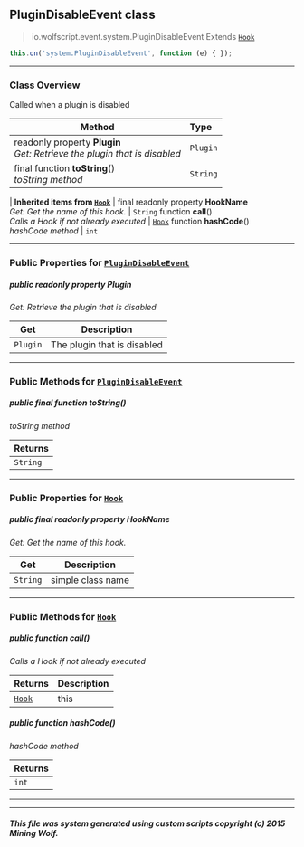 ## PluginDisableEvent __class__

>io.wolfscript.event.system.PluginDisableEvent
>Extends [`Hook`](../Hook.md)
``` javascript
this.on('system.PluginDisableEvent', function (e) { });
```


---

### Class Overview

Called when a plugin is disabled

Method | Type   
--- | :--- 
 readonly property __Plugin__ <br> _Get: Retrieve the plugin that is disabled_ | `Plugin`
final function __toString__() <br> _toString method_ | `String`
 |
__Inherited items from [`Hook`](../Hook.md)__ |
final readonly property __HookName__ <br> _Get: Get the name of this hook._ | `String`
 function __call__() <br> _Calls a Hook if not already executed_ | [`Hook`](../Hook.md)
 function __hashCode__() <br> _hashCode method_ | `int`





---


### Public Properties for [`PluginDisableEvent`](PluginDisableEvent.md)

##### <a id='plugin'></a>public  readonly property __Plugin__

_Get: Retrieve the plugin that is disabled_

Get | Description
--- | --- 
`Plugin` | The plugin that is disabled



---

### Public Methods for [`PluginDisableEvent`](PluginDisableEvent.md)

##### <a id='tostring'></a>public final function __toString__()

_toString method_

Returns | 
--- | 
`String` |


---

### Public Properties for [`Hook`](../Hook.md)

##### <a id='hookname'></a>public final readonly property __HookName__

_Get: Get the name of this hook._

Get | Description
--- | --- 
`String` | simple class name



---

### Public Methods for [`Hook`](../Hook.md)

##### <a id='call'></a>public  function __call__()

_Calls a Hook if not already executed_

Returns | Description
--- | --- 
[`Hook`](../Hook.md) | this


##### <a id='hashcode'></a>public  function __hashCode__()

_hashCode method_

Returns | 
--- | 
`int` |


---


---


##### This file was system generated using custom scripts copyright (c) 2015 Mining Wolf.
	

